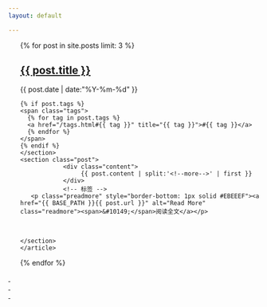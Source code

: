```yaml
---
layout: default

---
```


<div>
  <ul class="listing">

  <article class="content" >
    {% for post in site.posts limit: 3 %}
    <section class="title">
      <h2><a href="{{ post.url }}">{{ post.title }}</a></h2>
    </section>
    <section class="meta">
    <span class="time">
      <time datetime="{{ post.date | date:"%Y-%m-%d" }}">{{ post.date | date:"%Y-%m-%d" }}</time>
    </span>
    
    
    {% if post.tags %}
    <span class="tags">
      {% for tag in post.tags %}
      <a href="/tags.html#{{ tag }}" title="{{ tag }}">#{{ tag }}</a>
      {% endfor %}
    </span>
    {% endif %}
    </section>
    <section class="post">
		        <div class="content">
					 {{ post.content | split:'<!--more-->' | first }}
		        </div>
		    	<!-- 标签 -->
       <p class="preadmore" style="border-bottom: 1px solid #EBEEEF"><a href="{{ BASE_PATH }}{{ post.url }}" alt="Read More" class="readmore"><span>&#10149;</span>阅读全文</a></p>
 <!-- readmore按钮 -->
<br />
        	
    </section>
    </article>
  {% endfor %}
  </ul>
  <div class="center">
  <a href="/archive.html" class="circle-wrapper">
  <div class="circle">&nbsp;</div>
  <div class="circle">&nbsp;</div>
  <div class="circle">&nbsp;</div>
  </a>
  </div>


